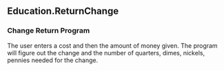 ## Education.ReturnChange
### Change Return Program  
The user enters a cost and then the amount of money given. The program will figure out the change and the number of quarters, dimes, nickels, pennies needed for the change. 
